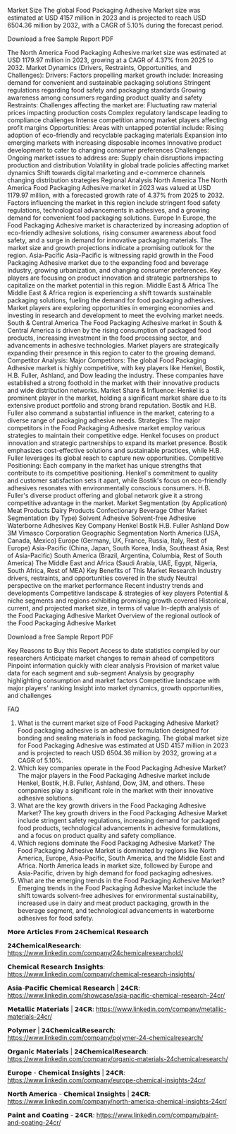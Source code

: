 Market Size
The global Food Packaging Adhesive Market size was estimated at USD 4157 million in 2023 and is projected to reach USD 6504.36 million by 2032, with a CAGR of 5.10% during the forecast period.

Download a free Sample Report PDF


The North America Food Packaging Adhesive market size was estimated at USD 1179.97 million in 2023, growing at a CAGR of 4.37% from 2025 to 2032. 
Market Dynamics (Drivers, Restraints, Opportunities, and Challenges):
Drivers:
Factors propelling market growth include:
Increasing demand for convenient and sustainable packaging solutions
Stringent regulations regarding food safety and packaging standards
Growing awareness among consumers regarding product quality and safety
Restraints:
Challenges affecting the market are:
Fluctuating raw material prices impacting production costs
Complex regulatory landscape leading to compliance challenges
Intense competition among market players affecting profit margins
Opportunities:
Areas with untapped potential include:
Rising adoption of eco-friendly and recyclable packaging materials
Expansion into emerging markets with increasing disposable incomes
Innovative product development to cater to changing consumer preferences
Challenges:
Ongoing market issues to address are:
Supply chain disruptions impacting production and distribution
Volatility in global trade policies affecting market dynamics
Shift towards digital marketing and e-commerce channels changing distribution strategies
Regional Analysis
North America
The North America Food Packaging Adhesive market in 2023 was valued at USD 1179.97 million, with a forecasted growth rate of 4.37% from 2025 to 2032. Factors influencing the market in this region include stringent food safety regulations, technological advancements in adhesives, and a growing demand for convenient food packaging solutions.
Europe
In Europe, the Food Packaging Adhesive market is characterized by increasing adoption of eco-friendly adhesive solutions, rising consumer awareness about food safety, and a surge in demand for innovative packaging materials. The market size and growth projections indicate a promising outlook for the region.
Asia-Pacific
Asia-Pacific is witnessing rapid growth in the Food Packaging Adhesive market due to the expanding food and beverage industry, growing urbanization, and changing consumer preferences. Key players are focusing on product innovation and strategic partnerships to capitalize on the market potential in this region.
Middle East & Africa
The Middle East & Africa region is experiencing a shift towards sustainable packaging solutions, fueling the demand for food packaging adhesives. Market players are exploring opportunities in emerging economies and investing in research and development to meet the evolving market needs.
South & Central America
The Food Packaging Adhesive market in South & Central America is driven by the rising consumption of packaged food products, increasing investment in the food processing sector, and advancements in adhesive technologies. Market players are strategically expanding their presence in this region to cater to the growing demand.
Competitor Analysis:
Major Competitors: The global Food Packaging Adhesive market is highly competitive, with key players like Henkel, Bostik, H.B. Fuller, Ashland, and Dow leading the industry. These companies have established a strong foothold in the market with their innovative products and wide distribution networks.
Market Share & Influence: Henkel is a prominent player in the market, holding a significant market share due to its extensive product portfolio and strong brand reputation. Bostik and H.B. Fuller also command a substantial influence in the market, catering to a diverse range of packaging adhesive needs.
Strategies: The major competitors in the Food Packaging Adhesive market employ various strategies to maintain their competitive edge. Henkel focuses on product innovation and strategic partnerships to expand its market presence. Bostik emphasizes cost-effective solutions and sustainable practices, while H.B. Fuller leverages its global reach to capture new opportunities.
Competitive Positioning: Each company in the market has unique strengths that contribute to its competitive positioning. Henkel's commitment to quality and customer satisfaction sets it apart, while Bostik's focus on eco-friendly adhesives resonates with environmentally conscious consumers. H.B. Fuller's diverse product offering and global network give it a strong competitive advantage in the market.
Market Segmentation (by Application)
Meat Products
Dairy Products
Confectionary
Beverage
Other
Market Segmentation (by Type)
Solvent Adhesive
Solvent-free Adhesive
Waterborne Adhesives
Key Company
Henkel
Bostik
H.B. Fuller
Ashland
Dow
3M
Vimasco Corporation
Geographic Segmentation
North America (USA, Canada, Mexico)
Europe (Germany, UK, France, Russia, Italy, Rest of Europe)
Asia-Pacific (China, Japan, South Korea, India, Southeast Asia, Rest of Asia-Pacific)
South America (Brazil, Argentina, Columbia, Rest of South America)
The Middle East and Africa (Saudi Arabia, UAE, Egypt, Nigeria, South Africa, Rest of MEA)
Key Benefits of This Market Research
Industry drivers, restraints, and opportunities covered in the study
Neutral perspective on the market performance
Recent industry trends and developments
Competitive landscape & strategies of key players
Potential & niche segments and regions exhibiting promising growth covered
Historical, current, and projected market size, in terms of value
In-depth analysis of the Food Packaging Adhesive Market
Overview of the regional outlook of the Food Packaging Adhesive Market

Download a free Sample Report PDF

Key Reasons to Buy this Report
Access to date statistics compiled by our researchers
Anticipate market changes to remain ahead of competitors
Pinpoint information quickly with clear analysis
Provision of market value data for each segment and sub-segment
Analysis by geography highlighting consumption and market factors
Competitive landscape with major players' ranking
Insight into market dynamics, growth opportunities, and challenges

FAQ 
01. What is the current market size of Food Packaging Adhesive Market?
Food packaging adhesive is an adhesive formulation designed for bonding and sealing materials in food packaging. The global market size for Food Packaging Adhesive was estimated at USD 4157 million in 2023 and is projected to reach USD 6504.36 million by 2032, growing at a CAGR of 5.10%.
02. Which key companies operate in the Food Packaging Adhesive Market?
The major players in the Food Packaging Adhesive market include Henkel, Bostik, H.B. Fuller, Ashland, Dow, 3M, and others. These companies play a significant role in the market with their innovative adhesive solutions.
03. What are the key growth drivers in the Food Packaging Adhesive Market?
The key growth drivers in the Food Packaging Adhesive Market include stringent safety regulations, increasing demand for packaged food products, technological advancements in adhesive formulations, and a focus on product quality and safety compliance.
04. Which regions dominate the Food Packaging Adhesive Market?
The Food Packaging Adhesive Market is dominated by regions like North America, Europe, Asia-Pacific, South America, and the Middle East and Africa. North America leads in market size, followed by Europe and Asia-Pacific, driven by high demand for food packaging adhesives.
05. What are the emerging trends in the Food Packaging Adhesive Market?
Emerging trends in the Food Packaging Adhesive Market include the shift towards solvent-free adhesives for environmental sustainability, increased use in dairy and meat product packaging, growth in the beverage segment, and technological advancements in waterborne adhesives for food safety.

𝗠𝗼𝗿𝗲 𝗔𝗿𝘁𝗶𝗰𝗹𝗲𝘀 𝗙𝗿𝗼𝗺 𝟮𝟰𝗖𝗵𝗲𝗺𝗶𝗰𝗮𝗹 𝗥𝗲𝘀𝗲𝗮𝗿𝗰𝗵

𝟮𝟰𝗖𝗵𝗲𝗺𝗶𝗰𝗮𝗹𝗥𝗲𝘀𝗲𝗮𝗿𝗰𝗵: https://www.linkedin.com/company/24chemicalresearchold/

𝗖𝗵𝗲𝗺𝗶𝗰𝗮𝗹 𝗥𝗲𝘀𝗲𝗮𝗿𝗰𝗵 𝗜𝗻𝘀𝗶𝗴𝗵𝘁𝘀: https://www.linkedin.com/company/chemical-research-insights/

𝗔𝘀𝗶𝗮-𝗣𝗮𝗰𝗶𝗳𝗶𝗰 𝗖𝗵𝗲𝗺𝗶𝗰𝗮𝗹 𝗥𝗲𝘀𝗲𝗮𝗿𝗰𝗵 | 𝟮𝟰𝗖𝗥: https://www.linkedin.com/showcase/asia-pacific-chemical-research-24cr/

𝗠𝗲𝘁𝗮𝗹𝗹𝗶𝗰 𝗠𝗮𝘁𝗲𝗿𝗶𝗮𝗹𝘀 | 𝟮𝟰𝗖𝗥: https://www.linkedin.com/company/metallic-materials-24cr/

𝗣𝗼𝗹𝘆𝗺𝗲𝗿 | 𝟮𝟰𝗖𝗵𝗲𝗺𝗶𝗰𝗮𝗹𝗥𝗲𝘀𝗲𝗮𝗿𝗰𝗵: https://www.linkedin.com/company/polymer-24-chemicalresearch/

𝗢𝗿𝗴𝗮𝗻𝗶𝗰 𝗠𝗮𝘁𝗲𝗿𝗶𝗮𝗹𝘀 | 𝟮𝟰𝗖𝗵𝗲𝗺𝗶𝗰𝗮𝗹𝗥𝗲𝘀𝗲𝗮𝗿𝗰𝗵: https://www.linkedin.com/company/organic-materials-24chemicalresearch/

𝗘𝘂𝗿𝗼𝗽𝗲 - 𝗖𝗵𝗲𝗺𝗶𝗰𝗮𝗹 𝗜𝗻𝘀𝗶𝗴𝗵𝘁𝘀 | 𝟮𝟰𝗖𝗥: https://www.linkedin.com/company/europe-chemical-insights-24cr/

𝗡𝗼𝗿𝘁𝗵 𝗔𝗺𝗲𝗿𝗶𝗰𝗮 - 𝗖𝗵𝗲𝗺𝗶𝗰𝗮𝗹 𝗜𝗻𝘀𝗶𝗴𝗵𝘁𝘀 | 𝟮𝟰𝗖𝗥: https://www.linkedin.com/company/north-america-chemical-insights-24cr/

𝗣𝗮𝗶𝗻𝘁 𝗮𝗻𝗱 𝗖𝗼𝗮𝘁𝗶𝗻𝗴 - 𝟮𝟰𝗖𝗥: https://www.linkedin.com/company/paint-and-coating-24cr/
